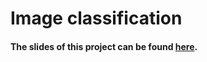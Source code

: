 # Image classification
#### The slides of this project can be found [here](https://docs.google.com/presentation/d/17sIps2JkhvGlDf7VOhF9EmHppJOPJM4wWngLTO46NV4/edit?usp=sharing).

